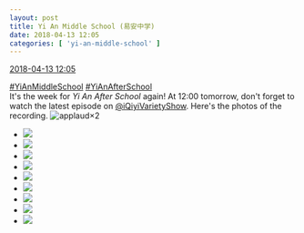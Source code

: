 ```yaml
---
layout: post
title: Yi An Middle School (易安中学)
date: 2018-04-13 12:05
categories: [ 'yi-an-middle-school' ]
---
```


<div class="weibo-info">
  <a href="https://weibo.com/6074218720/GbSBrDd52">2018-04-13 12:05</a>
</div>

[#YiAnMiddleSchool](https://weibo.com/p/100808e5c67e0668537d4caddefd946dcff208/super_index) [#YiAnAfterSchool](https://weibo.com/p/100808f57cd722476872700a5522853faa7576)  
It's the week for *Yi An After School* again! At 12:00 tomorrow, don't forget to watch the latest episode on [@iQiyiVarietyShow](https://weibo.com/qiyizongyi). Here's the photos of the recording. ![applaud](https://img.t.sinajs.cn/t4/appstyle/expression/ext/normal/36/gza_org.gif)×2

<!-- more -->

<ul class="weibo-pic-list-3">
  <li class="weibo-pic">
    <a href="http://wx3.sinaimg.cn/mw690/006D4NLGgy1fqavxn9nw7j30qo140tcr.jpg"><img src="http://wx3.sinaimg.cn/thumb150/006D4NLGgy1fqavxn9nw7j30qo140tcr.jpg"/></a>
  </li>
  <li class="weibo-pic">
    <a href="http://wx4.sinaimg.cn/mw690/006D4NLGgy1fqavxqotzvj32kw3vdhdu.jpg"><img src="http://wx4.sinaimg.cn/thumb150/006D4NLGgy1fqavxqotzvj32kw3vdhdu.jpg"/></a>
  </li>
  <li class="weibo-pic">
    <a href="http://wx2.sinaimg.cn/mw690/006D4NLGgy1fqavxtly23j33vc2kw1ky.jpg"><img src="http://wx2.sinaimg.cn/thumb150/006D4NLGgy1fqavxtly23j33vc2kw1ky.jpg"/></a>
  </li>
  <li class="weibo-pic">
    <a href="http://wx4.sinaimg.cn/mw690/006D4NLGgy1fqavxx7kfpj33vc2kwkjl.jpg"><img src="http://wx4.sinaimg.cn/thumb150/006D4NLGgy1fqavxx7kfpj33vc2kwkjl.jpg"/></a>
  </li>
  <li class="weibo-pic">
    <a href="http://wx1.sinaimg.cn/mw690/006D4NLGgy1fqavy0ltqkj33vc2kwhdu.jpg"><img src="http://wx1.sinaimg.cn/thumb150/006D4NLGgy1fqavy0ltqkj33vc2kwhdu.jpg"/></a>
  </li>
  <li class="weibo-pic">
    <a href="http://wx3.sinaimg.cn/mw690/006D4NLGgy1fqavy3tigfj32kw3vcqv5.jpg"><img src="http://wx3.sinaimg.cn/thumb150/006D4NLGgy1fqavy3tigfj32kw3vcqv5.jpg"/></a>
  </li>
  <li class="weibo-pic">
    <a href="http://wx3.sinaimg.cn/mw690/006D4NLGgy1fqavy6wde0j33vc2kwx6p.jpg"><img src="http://wx3.sinaimg.cn/thumb150/006D4NLGgy1fqavy6wde0j33vc2kwx6p.jpg"/></a>
  </li>
  <li class="weibo-pic">
    <a href="http://wx1.sinaimg.cn/mw690/006D4NLGgy1fqavy93x09j32hz3qz1kx.jpg"><img src="http://wx1.sinaimg.cn/thumb150/006D4NLGgy1fqavy93x09j32hz3qz1kx.jpg"/></a>
  </li>
  <li class="weibo-pic">
    <a href="http://wx1.sinaimg.cn/mw690/006D4NLGgy1fqavyc7wg9j32kw3vckjl.jpg"><img src="http://wx1.sinaimg.cn/thumb150/006D4NLGgy1fqavyc7wg9j32kw3vckjl.jpg"/></a>
  </li>
</ul>
